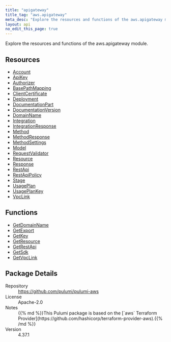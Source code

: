 ```yaml
---
title: "apigateway"
title_tag: "aws.apigateway"
meta_desc: "Explore the resources and functions of the aws.apigateway module."
layout: api
no_edit_this_page: true
---
```


<!-- WARNING: this file was generated by Pulumi Docs Generator. -->
<!-- Do not edit by hand unless you're certain you know what you are doing! -->

Explore the resources and functions of the aws.apigateway module.

<h2 id="resources">Resources</h2>
<ul class="api">
    <li><a href="account" title="Account"><span class="api-symbol api-symbol--resource"></span>Account</a></li>
    <li><a href="apikey" title="ApiKey"><span class="api-symbol api-symbol--resource"></span>ApiKey</a></li>
    <li><a href="authorizer" title="Authorizer"><span class="api-symbol api-symbol--resource"></span>Authorizer</a></li>
    <li><a href="basepathmapping" title="BasePathMapping"><span class="api-symbol api-symbol--resource"></span>BasePathMapping</a></li>
    <li><a href="clientcertificate" title="ClientCertificate"><span class="api-symbol api-symbol--resource"></span>ClientCertificate</a></li>
    <li><a href="deployment" title="Deployment"><span class="api-symbol api-symbol--resource"></span>Deployment</a></li>
    <li><a href="documentationpart" title="DocumentationPart"><span class="api-symbol api-symbol--resource"></span>DocumentationPart</a></li>
    <li><a href="documentationversion" title="DocumentationVersion"><span class="api-symbol api-symbol--resource"></span>DocumentationVersion</a></li>
    <li><a href="domainname" title="DomainName"><span class="api-symbol api-symbol--resource"></span>DomainName</a></li>
    <li><a href="integration" title="Integration"><span class="api-symbol api-symbol--resource"></span>Integration</a></li>
    <li><a href="integrationresponse" title="IntegrationResponse"><span class="api-symbol api-symbol--resource"></span>IntegrationResponse</a></li>
    <li><a href="method" title="Method"><span class="api-symbol api-symbol--resource"></span>Method</a></li>
    <li><a href="methodresponse" title="MethodResponse"><span class="api-symbol api-symbol--resource"></span>MethodResponse</a></li>
    <li><a href="methodsettings" title="MethodSettings"><span class="api-symbol api-symbol--resource"></span>MethodSettings</a></li>
    <li><a href="model" title="Model"><span class="api-symbol api-symbol--resource"></span>Model</a></li>
    <li><a href="requestvalidator" title="RequestValidator"><span class="api-symbol api-symbol--resource"></span>RequestValidator</a></li>
    <li><a href="resource" title="Resource"><span class="api-symbol api-symbol--resource"></span>Resource</a></li>
    <li><a href="response" title="Response"><span class="api-symbol api-symbol--resource"></span>Response</a></li>
    <li><a href="restapi" title="RestApi"><span class="api-symbol api-symbol--resource"></span>RestApi</a></li>
    <li><a href="restapipolicy" title="RestApiPolicy"><span class="api-symbol api-symbol--resource"></span>RestApiPolicy</a></li>
    <li><a href="stage" title="Stage"><span class="api-symbol api-symbol--resource"></span>Stage</a></li>
    <li><a href="usageplan" title="UsagePlan"><span class="api-symbol api-symbol--resource"></span>UsagePlan</a></li>
    <li><a href="usageplankey" title="UsagePlanKey"><span class="api-symbol api-symbol--resource"></span>UsagePlanKey</a></li>
    <li><a href="vpclink" title="VpcLink"><span class="api-symbol api-symbol--resource"></span>VpcLink</a></li>
</ul>

<h2 id="functions">Functions</h2>
<ul class="api">
    <li><a href="getdomainname" title="GetDomainName"><span class="api-symbol api-symbol--function"></span>GetDomainName</a></li>
    <li><a href="getexport" title="GetExport"><span class="api-symbol api-symbol--function"></span>GetExport</a></li>
    <li><a href="getkey" title="GetKey"><span class="api-symbol api-symbol--function"></span>GetKey</a></li>
    <li><a href="getresource" title="GetResource"><span class="api-symbol api-symbol--function"></span>GetResource</a></li>
    <li><a href="getrestapi" title="GetRestApi"><span class="api-symbol api-symbol--function"></span>GetRestApi</a></li>
    <li><a href="getsdk" title="GetSdk"><span class="api-symbol api-symbol--function"></span>GetSdk</a></li>
    <li><a href="getvpclink" title="GetVpcLink"><span class="api-symbol api-symbol--function"></span>GetVpcLink</a></li>
</ul>

<h2 id="package-details">Package Details</h2>
<dl class="package-details">
	<dt>Repository</dt>
	<dd><a href="https://github.com/pulumi/pulumi-aws">https://github.com/pulumi/pulumi-aws</a></dd>
	<dt>License</dt>
	<dd>Apache-2.0</dd>
	<dt>Notes</dt>
	<dd>{{% md %}}This Pulumi package is based on the [`aws` Terraform Provider](https://github.com/hashicorp/terraform-provider-aws).{{% /md %}}</dd>
	<dt>Version</dt>
	<dd>4.37.1</dd>
</dl>

